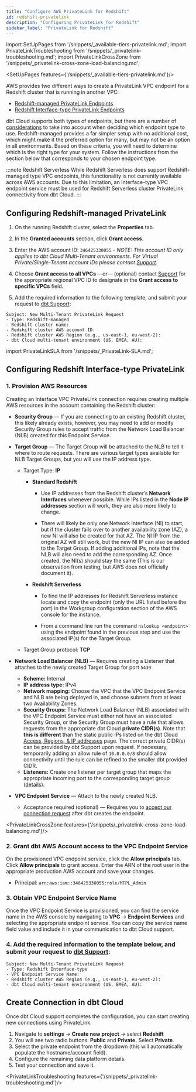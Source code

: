 ```yaml
---
title: "Configure AWS PrivateLink for Redshift"
id: redshift-privatelink
description: "Configuring PrivateLink for Redshift"
sidebar_label: "PrivateLink for Redshift"
---
```


import SetUpPages from '/snippets/_available-tiers-privatelink.md';
import PrivateLinkTroubleshooting from '/snippets/_privatelink-troubleshooting.md';
import PrivateLinkCrossZone from '/snippets/_privatelink-cross-zone-load-balancing.md';

<SetUpPages features={'/snippets/_available-tiers-privatelink.md'}/>

AWS provides two different ways to create a PrivateLink VPC endpoint for a Redshift cluster that is running in another VPC: 
- [Redshift-managed PrivateLink Endpoints](https://docs.aws.amazon.com/redshift/latest/mgmt/managing-cluster-cross-vpc.html)
- [Redshift Interface-type PrivateLink Endpoints](https://docs.aws.amazon.com/redshift/latest/mgmt/security-private-link.html)

dbt Cloud supports both types of endpoints, but there are a number of [considerations](https://docs.aws.amazon.com/redshift/latest/mgmt/managing-cluster-cross-vpc.html#managing-cluster-cross-vpc-considerations) to take into account when deciding which endpoint type to use. Redshift-managed provides a far simpler setup with no additional cost, which might make it the preferred option for many, but may not be an option in all environments. Based on these criteria, you will need to determine which is the right type for your system. Follow the instructions from the section below that corresponds to your chosen endpoint type.

:::note Redshift Serverless
While Redshift Serverless does support Redshift-managed type VPC endpoints, this functionality is not currently available across AWS accounts. Due to this limitation, an Interface-type VPC endpoint service must be used for Redshift Serverless cluster PrivateLink connectivity from dbt Cloud. 
:::

## Configuring Redshift-managed PrivateLink

1. On the running Redshift cluster, select the **Properties** tab.

<Lightbox src="/img/docs/dbt-cloud/redshiftprivatelink1.png" title="Redshift Properties tab"/>

2. In the **Granted accounts** section, click **Grant access**.

<Lightbox src="/img/docs/dbt-cloud/redshiftprivatelink2.png" title="Redshift granted accounts"/>

3. Enter the AWS account ID: `346425330055` - _NOTE: This account ID only applies to dbt Cloud Multi-Tenant environments. For Virtual Private/Single-Tenant account IDs please contact [Support](https://docs.getdbt.com/community/resources/getting-help#dbt-cloud-support)._

4. Choose **Grant access to all VPCs** &mdash;or&mdash; (optional) contact [Support](https://docs.getdbt.com/community/resources/getting-help#dbt-cloud-support) for the appropriate regional VPC ID to designate in the **Grant access to specific VPCs** field.

<Lightbox src="/img/docs/dbt-cloud/redshiftprivatelink3.png" title="Redshift grant access"/>

5. Add the required information to the following template, and submit your request to [dbt Support](https://docs.getdbt.com/community/resources/getting-help#dbt-cloud-support):

```
Subject: New Multi-Tenant PrivateLink Request
- Type: Redshift-managed
- Redshift cluster name:
- Redshift cluster AWS account ID:
- Redshift cluster AWS Region (e.g., us-east-1, eu-west-2):
- dbt Cloud multi-tenant environment (US, EMEA, AU):
```

import PrivateLinkSLA from '/snippets/_PrivateLink-SLA.md';

<PrivateLinkSLA />

## Configuring Redshift Interface-type PrivateLink

### 1. Provision AWS Resources

Creating an Interface VPC PrivateLink connection requires creating multiple AWS resources in the account containing the Redshift cluster:

- **Security Group** &mdash; If you are connecting to an existing Redshift cluster, this likely already exists, however, you may need to add or modify Security Group rules to accept traffic from the Network Load Balancer (NLB) created for this Endpoint Service.
- **Target Group** &mdash; The Target Group will be attached to the NLB to tell it where to route requests. There are various target types available for NLB Target Groups, but you will use the IP address type.
    
    - Target Type: **IP**

        - **Standard Redshift**

            - Use IP addresses from the Redshift cluster’s **Network Interfaces** whenever possible. While IPs listed in the **Node IP addresses** section will work, they are also more likely to change.
            <Lightbox src="/img/docs/dbt-cloud/redshiftprivatelink4.png" title="Target type: IP address"/>

            - There will likely be only one Network Interface (NI) to start, but if the cluster fails over to another availability zone (AZ), a new NI will also be created for that AZ. The NI IP from the original AZ will still work, but the new NI IP can also be added to the Target Group. If adding additional IPs, note that the NLB will also need to add the corresponding AZ. Once created, the NI(s) should stay the same (This is our observation from testing, but AWS does not officially document it).

        - **Redshift Serverless**

            - To find the IP addresses for Redshift Serverless instance locate and copy the endpoint (only the URL listed before the port) in the Workgroup configuration section of the AWS console for the instance.
            <Lightbox src="/img/docs/dbt-cloud/redshiftserverless.png" title="Redshift Serverless endpoint"/>

            - From a command line run the command `nslookup <endpoint>` using the endpoint found in the previous step and use the associated IP(s) for the Target Group.

    - Target Group protocol: **TCP** 

- **Network Load Balancer (NLB)** &mdash; Requires creating a Listener that attaches to the newly created Target Group for port `5439`
    - **Scheme:** Internal
    - **IP address type:** IPv4
    - **Network mapping:** Choose the VPC that the VPC Endpoint Service and NLB are being deployed in, and choose subnets from at least two Availability Zones.
    - **Security Groups:** The Network Load Balancer (NLB) associated with the VPC Endpoint Service must either not have an associated Security Group, or the Security Group must have a rule that allows requests from the appropriate dbt Cloud **private CIDR(s)**. Note that **this is different** than the static public IPs listed on the dbt Cloud [Access, Regions, & IP addresses](https://docs.getdbt.com/docs/cloud/about-cloud/access-regions-ip-addresses) page. The correct private CIDR(s) can be provided by dbt Support upon request. If necessary, temporarily adding an allow rule of `10.0.0.0/8` should allow connectivity until the rule can be refined to the smaller dbt provided CIDR.
    - **Listeners:** Create one listener per target group that maps the appropriate incoming port to the corresponding target group ([details](https://docs.aws.amazon.com/elasticloadbalancing/latest/network/load-balancer-listeners.html)).
- **VPC Endpoint Service** &mdash; Attach to the newly created NLB.
    - Acceptance required (optional) &mdash; Requires you to [accept our connection request](https://docs.aws.amazon.com/vpc/latest/privatelink/configure-endpoint-service.html#accept-reject-connection-requests) after dbt creates the endpoint.

<PrivateLinkCrossZone features={'/snippets/_privatelink-cross-zone-load-balancing.md'}/>

### 2. Grant dbt AWS Account access to the VPC Endpoint Service

On the provisioned VPC endpoint service, click the **Allow principals** tab. Click **Allow principals** to grant access. Enter the ARN of the root user in the appropriate production AWS account and save your changes.

 - Principal: `arn:aws:iam::346425330055:role/MTPL_Admin`

<Lightbox src="/img/docs/dbt-cloud/privatelink-allow-principals.png" title="Enter ARN"/>

### 3. Obtain VPC Endpoint Service Name

Once the VPC Endpoint Service is provisioned, you can find the service name in the AWS console by navigating to **VPC** → **Endpoint Services** and selecting the appropriate endpoint service. You can copy the service name field value and include it in your communication to dbt Cloud support.

<Lightbox src="/img/docs/dbt-cloud/privatelink-endpoint-service-name.png" title="Get service name field value"/>

### 4. Add the required information to the template below, and submit your request to [dbt Support](https://docs.getdbt.com/community/resources/getting-help#dbt-cloud-support):
```
Subject: New Multi-Tenant PrivateLink Request
- Type: Redshift Interface-type
- VPC Endpoint Service Name:
- Redshift cluster AWS Region (e.g., us-east-1, eu-west-2):
- dbt Cloud multi-tenant environment (US, EMEA, AU):
```

<PrivateLinkSLA />

## Create Connection in dbt Cloud

Once dbt Cloud support completes the configuration, you can start creating new connections using PrivateLink.

1. Navigate to **settings** → **Create new project** → select **Redshift**
2. You will see two radio buttons: **Public** and **Private.** Select **Private**. 
3. Select the private endpoint from the dropdown (this will automatically populate the hostname/account field).
4. Configure the remaining data platform details.
5. Test your connection and save it.

<PrivateLinkTroubleshooting features={'/snippets/_privatelink-troubleshooting.md'}/>